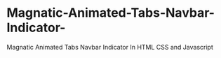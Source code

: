 # Magnatic-Animated-Tabs-Navbar-Indicator-
Magnatic Animated Tabs Navbar Indicator In HTML CSS and Javascript
